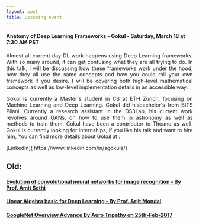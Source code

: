 ```yaml
---
layout: post
title: upcoming event
---
```


#### Anatomy of Deep Learning Frameworks - Gokul - Saturday, March 18 at 7:30 AM PST

<p style="text-align: justify;">Almost all current day DL work happens using Deep Learning frameworks. With so many around, it can get confusing what they are all trying to do. In this talk, I will be discussing how these frameworks work under the hood, how they all use the same concepts and how you could roll your own framework if you desire. I will be covering both high-level mathematical concepts as well as low-level implementation details in an accessible way.</p>

<p style="text-align: justify;">Gokul is currently a Master's student in CS at ETH Zurich, focusing on Machine Learning and Deep Learning. Gokul did hisbachelor's from BITS Pilani. Currently a research assistant in the DS3Lab, his current work revolves around GANs, on how to use them in astronomy as well as methods to train them. Gokul have been a contributor to Theano as well. Gokul is currently looking for internships, if you like his talk and want to hire him, You can find more details about Gokul at :</p> [LinkedIn]( https://www.linkedin.com/in/sgokula/)



## Old:

#### [Evolution of convolutional neural networks for image recognition - By Prof. Amit Sethi](http://idli.group/session/2017-03-11-Evolution-of-NL/)

#### [Linear Algebra basic for Deep Learning - By Prof. Arjit Mondal](http://idli.group/session/2017-03-04-Overview-of-linear-algebra/)

#### [GoogleNet Overview Advance By Auro Tripathy on 25th-Feb-2017](https://indiadeeplearninginitiative-idli.github.io/session/2017-02-25-GoogleNet-Overview/)
